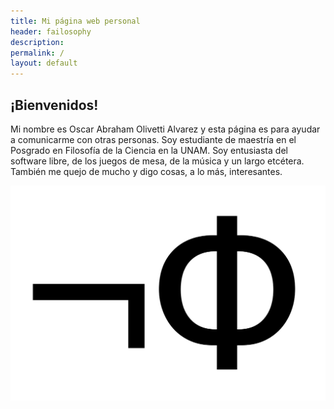 ```yaml
---
title: Mi página web personal
header: failosophy
description:
permalink: /
layout: default
---
```


<h2 class="f1 lh-solid mt3 helvetica">¡Bienvenidos!</h2>

Mi nombre es Oscar Abraham Olivetti Alvarez y esta página es para ayudar a comunicarme con otras personas. Soy estudiante de maestría en el Posgrado en Filosofía de la Ciencia en la UNAM. Soy entusiasta del software libre, de los juegos de mesa, de la música y un largo etcétera. También me quejo de mucho y digo cosas, a lo más, interesantes.

![logo.png](/assets/images/logo.png)
